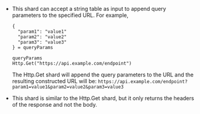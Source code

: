- This shard can accept a string table as input to append query parameters to the specified URL.
  For example,
  ```shards
  {
    "param1": "value1"
    "param2": "value2"
    "param3": "value3"
  } = queryParams

  queryParams
  Http.Get("https://api.example.com/endpoint")
  ```
  The Http.Get shard will append the query parameters to the URL and the resulting constructed URL will be: `https://api.example.com/endpoint?param1=value1&param2=value2&param3=value3`

- This shard is similar to the Http.Get shard, but it only returns the headers of the response and not the body.
